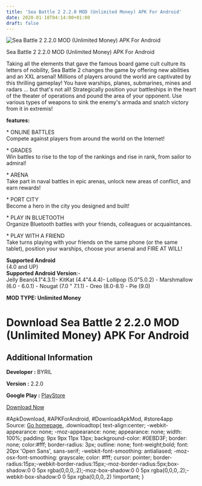 ```yaml
---
title: 'Sea Battle 2 2.2.0 MOD (Unlimited Money) APK For Android'
date: 2020-01-18T04:14:00+01:00
draft: false
---
```


![Sea Battle 2 2.2.0 MOD (Unlimited Money) APK For Android](https://i0.wp.com/apkhome.net/wp-content/uploads/2020/01/Sea-Battle-2-2.2.0-MOD-Unlimited-Money.png "Sea Battle 2 2.2.0 MOD (Unlimited Money) APK For Android")

  

Sea Battle 2 2.2.0 MOD (Unlimited Money) APK For Android

Taking all the elements that gave the famous board game cult culture its letters of nobility, Sea Battle 2 changes the game by offering new abilities and an XXL arsenal! Millions of players around the world are captivated by this thrilling gameplay! You have warships, planes, submarines, mines and radars ... but that's not all! Strategically position your battleships in the heart of the theater of operations and pound the area of your opponent. Use various types of weapons to sink the enemy's armada and snatch victory from it in extremis!

**features:**

\* ONLINE BATTLES  
Compete against players from around the world on the Internet!

\* GRADES  
Win battles to rise to the top of the rankings and rise in rank, from sailor to admiral!

\* ARENA  
Take part in naval battles in epic arenas, unlock new areas of conflict, and earn rewards!

\* PORT CITY  
Become a hero in the city you designed and built!

\* PLAY IN BLUETOOTH  
Organize Bluetooth battles with your friends, colleagues or acquaintances.

\* PLAY WITH A FRIEND  
Take turns playing with your friends on the same phone (or the same tablet), position your warships, choose your arsenal and FIRE AT WILL!

**Supported Android**  
{4.0 and UP}  
**Supported Android Version**:-  
Jelly Bean(4.1"4.3.1)- KitKat (4.4"4.4.4)- Lollipop (5.0"5.0.2) - Marshmallow (6.0 - 6.0.1) - Nougat (7.0 " 7.1.1) - Oreo (8.0-8.1) - Pie (9.0)

**MOD TYPE: Unlimited Money**

Download Sea Battle 2 2.2.0 MOD (Unlimited Money) APK For Android
=================================================================

Additional Information
----------------------

**Developer :** BYRIL

**Version :** 2.2.0

**Google Play :** [PlayStore](https://play.google.com/store/apps/details?id=com.byril.seabattle2)

  

[Download Now](https://store4app.co/post/sea-battle-2-2-2-0-mod-unlimited-money-apk-for-android_1579285468)

  
#ApkDownload, #APKForAndroid, #DownloadApkMod, #store4app  
Source: [Go homepage.](https://store4app.co/post/sea-battle-2-2-2-0-mod-unlimited-money-apk-for-android_1579285468) .downloadtop{ text-align:center; -webkit-appearance: none; -moz-appearance: none; appearance: none; width: 100%; padding: 9px 9px 11px 13px; background-color: #0EBD3F; border: none; color:#fff; border-radius: 3px; outline: none; font-weight;bold; font: 20px 'Open Sans', sans-serif; -webkit-font-smoothing: antialiased; -moz-osx-font-smoothing: grayscale; color: #fff; cursor: pointer; border-radius:15px;-webkit-border-radius:15px;-moz-border-radius:5px;box-shadow:0 0 5px rgba(0,0,0,.2);-moz-box-shadow:0 0 5px rgba(0,0,0,.2);-webkit-box-shadow:0 0 5px rgba(0,0,0,.2) !important; }